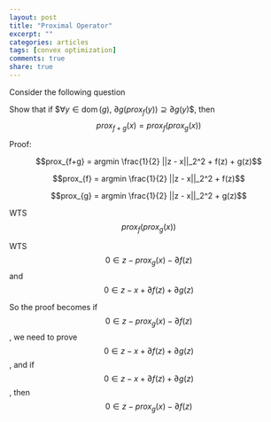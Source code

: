 ```yaml
---
layout: post
title: "Proximal Operator"
excerpt: ""
categories: articles
tags: [convex optimization]
comments: true
share: true
---
```


Consider the following question

Show that if $$\forall y \in \operatorname{dom}(g)$, $\partial g(prox_f (y)) \supseteq \partial g(y)$$, then $$ prox_{f+g}(x) = prox_{f}(prox_{g}(x))$$


Proof:  

$$prox_{f+g} = argmin \frac{1}{2} ||z - x||_2^2 + f(z) + g(z)$$  

$$prox_{f} = argmin \frac{1}{2} ||z - x||_2^2 + f(z)$$

$$prox_{g} = argmin \frac{1}{2} ||z - x||_2^2 + g(z)$$

WTS $$prox_{f}(prox_{g}(x))$$   

WTS $$0 \in z - prox_g(x) - \partial f(z)$$ and $$0 \in z - x + \partial f(z) + \partial g(z)$$


So the proof becomes if $$0 \in z - prox_g(x) - \partial f(z)$$, we need to prove $$0 \in z - x + \partial f(z) + \partial g(z)$$, and 
if $$0 \in z - x + \partial f(z) + \partial g(z)$$, then $$0 \in z - prox_g(x) - \partial f(z)$$


